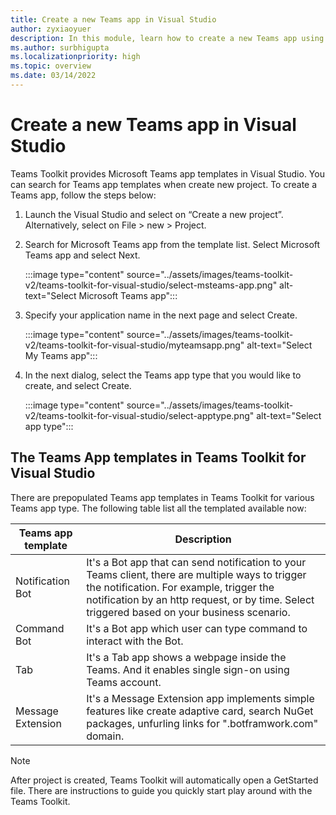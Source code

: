 ```yaml
---
title: Create a new Teams app in Visual Studio
author: zyxiaoyuer
description: In this module, learn how to create a new Teams app using Teams Toolkit in Visual Studio
ms.author: surbhigupta
ms.localizationpriority: high
ms.topic: overview
ms.date: 03/14/2022
---
```


# Create a new Teams app in Visual Studio

Teams Toolkit provides Microsoft Teams app templates in Visual Studio. You can search for Teams app templates when create new project. To create a Teams app, follow the steps below:

1. Launch the Visual Studio and select on “Create a new project”. Alternatively, select on File > new > Project.
1. Search for Microsoft Teams app from the template list. Select Microsoft Teams app and select Next.

   :::image type="content" source="../assets/images/teams-toolkit-v2/teams-toolkit-for-visual-studio/select-msteams-app.png" alt-text="Select Microsoft Teams app":::

1. Specify your application name in the next page and select Create.

   :::image type="content" source="../assets/images/teams-toolkit-v2/teams-toolkit-for-visual-studio/myteamsapp.png" alt-text="Select My Teams app":::

1. In the next dialog, select the Teams app type that you would like to create, and select Create.

   :::image type="content" source="../assets/images/teams-toolkit-v2/teams-toolkit-for-visual-studio/select-apptype.png" alt-text="Select app type":::

## The Teams App templates in Teams Toolkit for Visual Studio

There are prepopulated Teams app templates in Teams Toolkit for various Teams app type. The following table list all the templated available now:

|Teams app template | Description |
|-----------------------|----------|
| Notification Bot | It's a Bot app that can send notification to your Teams client, there are multiple ways to trigger the notification. For example, trigger the notification by an http request, or by time. Select triggered based on your business scenario. |
| Command Bot | It's a Bot app which user can type command to interact with the Bot. |
| Tab | It's a Tab app shows a webpage inside the Teams. And it enables single sign-on using Teams account.
| Message Extension | It's a Message Extension app implements simple features like create adaptive card, search NuGet packages, unfurling links for ".botframwork.com" domain. |

 > [!Note]
 > After project is created, Teams Toolkit will automatically open a GetStarted file. There are instructions to guide you quickly start play around with the Teams Toolkit.
